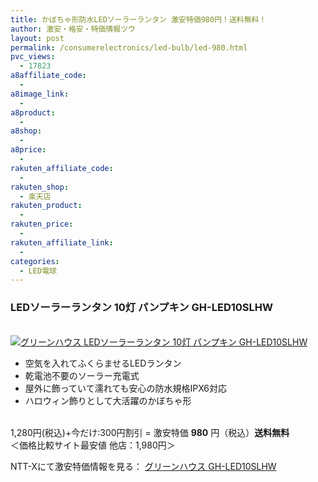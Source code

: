 ```yaml
---
title: かぼちゃ形防水LEDソーラーランタン 激安特価980円！送料無料！
author: 激安・格安・特価情報ツウ
layout: post
permalink: /consumerelectronics/led-bulb/led-980.html
pvc_views:
  - 17823
a8affiliate_code:
  - 
a8image_link:
  - 
a8product:
  - 
a8shop:
  - 
a8price:
  - 
rakuten_affiliate_code:
  - 
rakuten_shop:
  - 楽天店
rakuten_product:
  - 
rakuten_price:
  - 
rakuten_affiliate_link:
  - 
categories:
  - LED電球
---
```

### LEDソーラーランタン 10灯 パンプキン GH-LED10SLHW

<div class="img-bg2 img_L">
  <a href="http://px.a8.net/svt/ejp?a8mat=ZYP6S+8IMA3E+S1Q+BWGDT&#038;a8ejpredirect=http://nttxstore.jp/_II_GH14824484" target="_blank"><br /> <img border="0" alt="グリーンハウス LEDソーラーランタン 10灯 パンプキン GH-LED10SLHW" src="http://i1.wp.com/image.nttxstore.jp/l2_images/G/GH/GH14824484.jpg?w=120" data-recalc-dims="1" /></a>
</div>

<!--more-->

  * 空気を入れてふくらませるLEDランタン
  * 乾電池不要のソーラー充電式
  * 屋外に飾っていて濡れても安心の防水規格IPX6対応
  * ハロウィン飾りとして大活躍のかぼちゃ形

<br clear="all" />1,280円(税込)+今だけ:300円割引 = 激安特価 <span class="tokka-price"><strong>980</strong></span> 円（税込）**送料無料**  
＜価格比較サイト最安値 他店：1,980円＞  
  
NTT-Xにて激安特価情報を見る： <span class="fs150p"><a href="http://px.a8.net/svt/ejp?a8mat=ZYP6S+8IMA3E+S1Q+BWGDT&#038;a8ejpredirect=http://nttxstore.jp/_II_GH14824484" target="_blank">グリーンハウス GH-LED10SLHW</a></span>